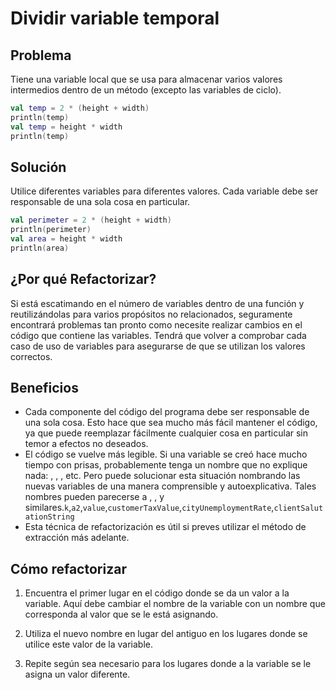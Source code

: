 # Dividir variable temporal

## Problema

Tiene una variable local que se usa para almacenar varios valores intermedios dentro de un método (excepto las variables de ciclo).

```Kotlin
val temp = 2 * (height + width)
println(temp)
val temp = height * width
println(temp)
```

## Solución

Utilice diferentes variables para diferentes valores. Cada variable debe ser responsable de una sola cosa en particular.

``` Kotlin
val perimeter = 2 * (height + width)
println(perimeter)
val area = height * width
println(area)
```

## ¿Por qué Refactorizar?

Si está escatimando en el número de variables dentro de una función y reutilizándolas para varios propósitos no relacionados, seguramente encontrará problemas tan pronto como necesite realizar cambios en el código que contiene las variables. Tendrá que volver a comprobar cada caso de uso de variables para asegurarse de que se utilizan los valores correctos.

## Beneficios

* Cada componente del código del programa debe ser responsable de una sola cosa. Esto hace que sea mucho más fácil mantener el código, ya que puede reemplazar fácilmente cualquier cosa en particular sin temor a efectos no deseados.
* El código se vuelve más legible. Si una variable se creó hace mucho tiempo con prisas, probablemente tenga un nombre que no explique nada: , , , etc. Pero puede solucionar esta situación nombrando las nuevas variables de una manera comprensible y autoexplicativa. Tales nombres pueden parecerse a , , y similares.`k`,`a2`,`value`,`customerTaxValue`,`cityUnemploymentRate`,`clientSalutationString`
* Esta técnica de refactorización es útil si preves utilizar el método de extracción más adelante.

## Cómo refactorizar

1. Encuentra el primer lugar en el código donde se da un valor a la variable. Aquí debe cambiar el nombre de la variable con un nombre que corresponda al valor que se le está asignando.

2. Utiliza el nuevo nombre en lugar del antiguo en los lugares donde se utilice este valor de la variable.

3. Repite según sea necesario para los lugares donde a la variable se le asigna un valor diferente.
